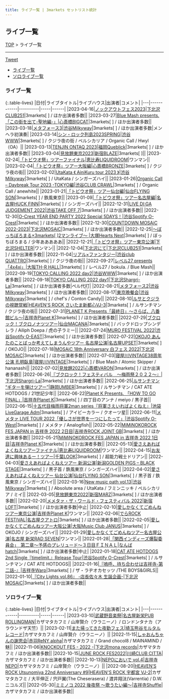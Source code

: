 ```yaml
---
title: ライブ一覧 | 3markets セットリスト統計
---
```


## ライブ一覧

[TOP](/setlist/) > ライブ一覧

___


 <a href="https://twitter.com/share?ref_src=twsrc%5Etfw" data-text="3markets[ ]セットリスト > ライブ一覧" class="twitter-share-button" data-via="3markets" data-hashtags="3markets" data-related="3markets" data-show-count="false">Tweet</a>


* [ライブ一覧](#ライブ一覧)
* [ソロライブ一覧](#ソロライブ一覧)

### ライブ一覧

{:.table-lives}
|日付|ライブタイトル|ライブハウス|出演者|コメント|
|---|------------|----------|-----|------|
|<span class="nowrap">2023-04-16</span>|[ノックアウトフェス2023](live062.html)|[下北沢CLUB251](livehouse047.html)|3markets[ ] / ほか出演者多数||
|<span class="nowrap">2023-03-27</span>|[Blue Mash presents.「この街を出て-聖地編-」](live061.html)|[心斎橋BIGCAT](livehouse055.html)|3markets[ ] / ほか出演者多数||
|<span class="nowrap">2023-03-18</span>|[メタフォース3](live060.html)|[渋谷Milkyway](livehouse010.html)|3markets[ ] / ほか出演者多数|メンヘラ初演奏|
|<span class="nowrap">2023-03-14</span>|[シン・ロック列島2023SPRING](live059.html)|[渋谷WWW](livehouse036.html)|3markets[ ] / クジラ夜の街 / ペルシカリア / Organic Call / Hwyl（OA）||
|<span class="nowrap">2023-03-13</span>|[TENJIN ONTAQ 2023](live058.html)|[福岡Queblick](livehouse054.html)|3markets[ ] / ほか出演者多数||
|<span class="nowrap">2023-03-04</span>|[見放題東京2023](live056.html)|[新宿BLAZE](livehouse052.html)|3markets[ ]||
|<span class="nowrap">2023-02-24</span>|[「トビウオ祭」ツアーファイナル](live055.html)|[恵比寿LIQUIDROOM](livehouse001.html)|ワンマン||
|<span class="nowrap">2023-02-04</span>|[「トビウオ祭」ツアー大阪編](live053.html)|[心斎橋BRONZE](livehouse017.html)|3markets[ ] / クジラ夜の街||
|<span class="nowrap">2023-02-02</span>|[UtaKata 《 AiniKuru tour 2023 》](live052.html)|[渋谷Milkyway](livehouse010.html)|3markets[ ] / UtaKata / シンガーズハイ||
|<span class="nowrap">2023-01-26</span>|[Organic Call – Daybreak Tour 2023 -TOKYO編](live051.html)|[渋谷CLUB CRAWL](livehouse050.html)|3markets[ ] / Organic Call / anewhite||
|<span class="nowrap">2023-01-21</span>|[「トビウオ祭」ツアー仙台編](live050.html)|[仙台FLYING SON](livehouse018.html)|3markets[ ] / 鉄風東京||
|<span class="nowrap">2023-01-09</span>|[「トビウオ祭」ツアー名古屋編](live049.html)|[名古屋HUCK FINN](livehouse025.html)|3markets[ ] / シンガーズハイ||
|<span class="nowrap">2022-12-31</span>|[LIVE DI:GA JUDGEMENT 2022](live048.html)|[渋谷TAKE OFF 7](livehouse049.html)|3markets[ ] / ほか出演者多数||
|<span class="nowrap">2022-12-30</span>|[O-Crest YEAR END PARTY 2022 Special 5DAYS！](live046.html)|[渋谷Spotify O-Crest](livehouse008.html)|3markets[ ] / ほか出演者多数||
|<span class="nowrap">2022-12-30</span>|[COUNTDOWN MOSAiC 2022-2023](live047.html)|[下北沢MOSAiC](livehouse011.html)|3markets[ ] / ほか出演者多数||
|<span class="nowrap">2022-12-25</span>|[〜ぼっちぼろまる×3markets[ ]2マンライブ〜	](live045.html)|[大塚Hearts Next](livehouse048.html)|3markets[ ] / ぼっちぼろまる / 少年あああああ||
|<span class="nowrap">2022-12-21</span>|[「トビウオ祭」ツアー東京公演](live044.html)|[下北沢SHELTER](livehouse013.html)|ワンマン||
|<span class="nowrap">2022-12-04</span>|[下北沢にて](live043.html)|[下北沢CLUB251](livehouse047.html)|3markets[ ] / ほか出演者多数||
|<span class="nowrap">2022-11-04</span>|[リアル×ファンタジー](live037.html)|[渋谷club QUATTRO](livehouse002.html)|3markets[ ] / クジラ夜の街||
|<span class="nowrap">2022-09-27</span>|[レベル27 presents「4x4xi」](live036.html)|[大阪TH-R HALL](livehouse028.html)|3markets[ ] / レベル27 / bokula. / Blue Mash||
|<span class="nowrap">2022-09-19</span>|[TOKYO CALLING 2022 day2](live035.html)|[渋谷WWW](livehouse036.html)|3markets[ ] / ほか出演者多数||
|<span class="nowrap">2022-09-18</span>|[TOKYO CALLING 2022 day1](live034.html)|[下北沢Shargri-La](livehouse012.html)|3markets[ ] / ほか出演者多数|ペル代打|
|<span class="nowrap">2022-08-21</span>|[メタフォース2](live033.html)|[渋谷Milkyway](livehouse010.html)|3markets[ ] / ほか出演者多数||
|<span class="nowrap">2022-08-17</span>|[東京晩餐会](live031.html)|[渋谷Milkyway](livehouse010.html)|3markets[ ] / chef's / Conton Candy||
|<span class="nowrap">2022-08-10</span>|[ルサとクジラの視聴覚戦](live030.html)|[HEAVEN'S ROCK さいたま新都心VJ-3](livehouse026.html)|3markets[ ] / ルサンチマン / クジラ夜の街||
|<span class="nowrap">2022-07-31</span>|[PLANET K Presents「最終日」～さらば、八番館ビル～](live029.html)|[吉祥寺Planet K](livehouse003.html)|3markets[ ] / ほか出演者多数||
|<span class="nowrap">2022-07-29</span>|[ブクロック！ブクロノナツツアー](live028.html)|[仙台MACANA](livehouse019.html)|3markets[ ] / バックドロップシンデレラ / Ailiph Doepa / 虎の子ラミー||
|<span class="nowrap">2022-07-24</span>|[MURO FESTIVAL 2022](live027.html)|[渋谷Spotify O-EAST](livehouse007.html)|3markets[ ] / ほか出演者多数||
|<span class="nowrap">2022-07-22</span>|[OKOJO あんたのことばっか考えてしまうんやツアー 名古屋公演](live026.html)|[名古屋UPSET](livehouse024.html)|3markets[ ] / OKOJO||
|<span class="nowrap">2022-07-18</span>|[MOSAiC 18th Anniversary 白フェス 2022](live025.html)|[下北沢MOSAiC](livehouse011.html)|3markets[ ] / ほか出演者多数||
|<span class="nowrap">2022-07-03</span>|[寝屋川VINTAGE38周年公演 孔明臥竜](live024.html)|[寝屋川VINTAGE](livehouse022.html)|3markets[ ] / Blue Mash / Atomic Skipper / hananashi||
|<span class="nowrap">2022-07-02</span>|[見放題2022](live023.html)|[心斎橋VARON](livehouse038.html)|3markets[ ] / ほか出演者多数||
|<span class="nowrap">2022-06-26</span>|[『ブクロック！フェスティバル　～梅雨祭２０２２～』](live022.html)|[下北沢Shargri-La](livehouse012.html)|3markets[ ] / ほか出演者多数||
|<span class="nowrap">2022-06-25</span>|[ルサンチマン “ギターを弾けツアー”](live021.html)|[静岡UMBER](livehouse021.html)|3markets[ ] / ルサンチマン / CAT ATE HOTDOGS / 21世記少年||
|<span class="nowrap">2022-06-22</span>|[Planet K Presents. 「HOW TO GO FINAL」](live020.html)|[吉祥寺Planet K](livehouse003.html)|3markets[ ] / 四丁目のアンナ / meiyo / 黒子首||
|<span class="nowrap">2022-06-15</span>|[十五代目梅雨将軍2man series『将軍さえいればよくねえ』](live019.html)|[池袋LiveGarage Adm](livehouse006.html)|3markets[ ] / アイビーカラー / クオーツ星||
|<span class="nowrap">2022-06-11</span>|[メメタァ LIVE TOUR 2022「優しさが世界を一つにしたって」](live018.html)|[渋谷Spotify O-West](livehouse009.html)|3markets[ ] / メメタァ / Analogfish||
|<span class="nowrap">2022-05-22</span>|[MiMiNOKOROCK FES JAPAN in 吉祥寺 2022 2日目](live016.html)|[吉祥寺ROCK JOINT GB](livehouse039.html)|3markets[ ] / ほか出演者多数||
|<span class="nowrap">2022-05-21</span>|[MiMiNOKOROCK FES JAPAN in 吉祥寺 2022 1日目](live015.html)|[吉祥寺Planet K](livehouse003.html)|3markets[ ] / ほか出演者多数||
|<span class="nowrap">2022-05-13</span>|[愛さえあればよくねえツアーファイナル](live001.html)|[恵比寿LIQUIDROOM](livehouse001.html)|ワンマン||
|<span class="nowrap">2022-04-15</span>|[お友達に興味あるー！ツアー](live014.html)|[千葉LOOK](livehouse014.html)|3markets[ ] / 超能力戦士ドリアン||
|<span class="nowrap">2022-04-03</span>|[愛さえあればよくねえツアー 新潟公演](live013.html)|[新潟GOLDEN PIGS – BLACK STAGE](livehouse020.html)|3markets[ ] / 黒子首 / 鉄風東京 / シンガーズハイ||
|<span class="nowrap">2022-04-02</span>|[愛さえあればよくねえツアー 仙台公演](live012.html)|[仙台FLYING SON](livehouse018.html)|3markets[ ] / 黒子首 / 鉄風東京 / シンガーズハイ||
|<span class="nowrap">2022-03-16</span>|[New music path vol.13](live011.html)|[渋谷Milkyway](livehouse010.html)|3markets[ ] / Absolute area / UtaKata / フミンニッキ / ペルシカリア / ミイ||
|<span class="nowrap">2022-03-05</span>|[見放題東京2022](live010.html)|[新宿MARZ](livehouse040.html)|3markets[ ] / ほか出演者多数||
|<span class="nowrap">2022-02-20</span>|[メメタァ・ザ・ワールド・フェスティバル 2022](live009.html)|[新宿LOFT](livehouse041.html)|3markets[ ] / ほか出演者多数|中止|
|<span class="nowrap">2022-02-10</span>|[愛しかなくてごめんねツアー東京公演](live003.html)|[吉祥寺Planet K](livehouse003.html)|ワンマン||
|<span class="nowrap">2022-02-06</span>|[でらROCK FESTIVAL](live008.html)|[名古屋クアトロ](livehouse042.html)|3markets[ ] / ほか出演者多数||
|<span class="nowrap">2022-02-05</span>|[愛しかなくてごめんねツアー大阪公演](live007.html)|[大阪Music Club JANUS](livehouse016.html)|3markets[ ] / OKOJO / シンガーズハイ||
|<span class="nowrap">2022-01-29</span>|[愛しかなくてごめんねツアー名古屋公演](live002.html)|[名古屋 新栄RAD SEVEN](livehouse023.html)|ワンマン||
|<span class="nowrap">2022-01-28</span>|[「関西インディーズ爆裂委員会」　第二章～予感のプレリュード～３日目ＦＩＮＡＬ](live006.html)|[なんばhatch](livehouse015.html)|3markets[ ] / ほか出演者多数|中止|
|<span class="nowrap">2022-01-18</span>|[CAT ATE HOTDOGS 2nd Single『timelimit.』Release Tour](live005.html)|[渋谷Spotify O-Crest](livehouse008.html)|3markets[ ] / ルサンチマン / CAT ATE HOTDOGS||
|<span class="nowrap">2022-01-16</span>|[『嗚呼、待ち合わせは吉祥寺-第二話-』](live004.html)|[吉祥寺Warp](livehouse005.html)|3markets[ ] / ザ・ラヂオカセッツ /THE BOYS&GIRLS||
|<span class="nowrap">2022-01-10</span>|[『City Lights vol.86』 -店長佐々木 生誕企画-](live038.html)|[下北沢MOSAiC](livehouse011.html)|3markets[ ] / ほか出演者多数||



### ソロライブ一覧

{:.table-lives}
|日付|ライブタイトル|ライブハウス|出演者|コメント|
|---|------------|----------|-----|------|
|<span class="nowrap">2023-03-10</span>|[武蔵野音楽祭](live057.html)|[名古屋新栄PUB ROLLINGMAN](livehouse053.html)|カザマタカフミ / 山岸賢介（ウラニーノ）/ ロンドンタナカ（アラウンドザ天竺）||
|<span class="nowrap">2023-02-11</span>|[また帰ってきた夜勤フェス](live054.html)|[埼玉熊谷モルタルレコード](livehouse051.html)|カザマタカフミ / 山岸賢介（ウラニーノ）||
|<span class="nowrap">2022-11-15</span>|[しゃおんちゃんの謝恩会](live042.html)|[赤羽ReNY alpha](livehouse046.html)|カザマタカフミ / Grand chocol8 / MAINAMIND / 魅||
|<span class="nowrap">2022-11-06</span>|[KNOCKOUT FES - 2022 -](live039.html)|[下北沢mona records](livehouse043.html)|カザマタカフミ / ほか出演者多数||
|<span class="nowrap">2022-10-15</span>|[JUNE ROCK FES2022](live041.html)|[川崎CLUB CITTA](livehouse045.html)|カザマタカフミ / ほか出演者多数||
|<span class="nowrap">2022-10-13</span>|[NEPOにおいで vol.4](live040.html)|[吉祥寺NEPO](livehouse044.html)|カザマタカフミ / 山岸賢介（ウラニーノ）||
|<span class="nowrap">2022-08-20</span>|[HEAVEN’S ROCK Utsunomiya 22nd Anniversary #9](live032.html)|[HEAVEN'S ROCK 宇都宮 VJ-2](livehouse027.html)|カザマタカフミ / 大平伸正 / 宍戸翼(The Cheserasera) / 渡井翔汰(Varrentia) / D.W.ニコルズ||
|<span class="nowrap">2022-05-30</span>|[ミミノコ 2022 後夜祭 〜歌うたい編〜](live017.html)|[吉祥寺Shuffle](livehouse004.html)|カザマタカフミ / ほか出演者多数||



<script async src="https://platform.twitter.com/widgets.js" charset="utf-8"></script>